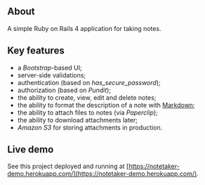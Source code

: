 ## About

A simple Ruby on Rails 4 application for taking notes.

## Key features

- a *Bootstrap*-based UI;
- server-side validations;
- authentication (based on *has_secure_password*);
- authorization (based on *Pundit*);
- the ability to create, view, edit and delete notes;
- the ability to format the description of a note with [Markdown](https://guides.github.com/features/mastering-markdown/#what);
- the ability to attach files to notes (via *Paperclip*);
- the ability to download attachments later;
- *Amazon S3* for storing attachments in production.

## Live demo

See this project deployed and running at [https://notetaker-demo.herokuapp.com/](https://notetaker-demo.herokuapp.com/).